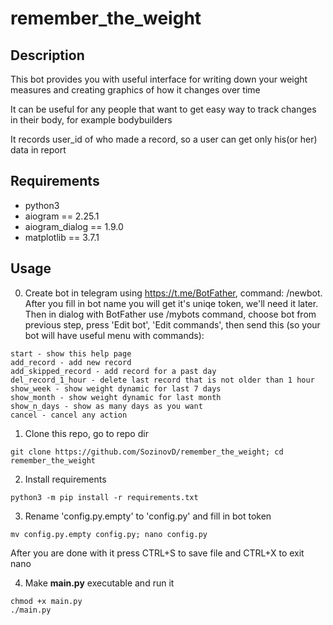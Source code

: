 # remember_the_weight

## Description

This bot provides you with useful interface for writing down your weight measures and creating graphics of how it changes over time

It can be useful for any people that want to get easy way to track changes in their body, for example bodybuilders

It records user_id of who made a record, so a user can get only his(or her) data in report

## Requirements

* python3
* aiogram == 2.25.1
* aiogram_dialog == 1.9.0
* matplotlib == 3.7.1

## Usage

0. Create bot in telegram using https://t.me/BotFather, command: /newbot. After you fill in bot name you will get it's uniqe token, we'll need it later. Then in dialog with BotFather use /mybots command, choose bot from previous step, press 'Edit bot', 'Edit commands', then send this (so your bot will have useful menu with commands):

```
start - show this help page
add_record - add new record
add_skipped_record - add record for a past day
del_record_1_hour - delete last record that is not older than 1 hour
show_week - show weight dynamic for last 7 days
show_month - show weight dynamic for last month
show_n_days - show as many days as you want
cancel - cancel any action
```

1. Clone this repo, go to repo dir

`git clone https://github.com/SozinovD/remember_the_weight; cd remember_the_weight`

2. Install requirements

`python3 -m pip install -r requirements.txt`

3. Rename 'config.py.empty' to 'config.py' and fill in bot token

`mv config.py.empty config.py; nano config.py`

After you are done with it press CTRL+S to save file and CTRL+X to exit nano

4. Make **main.py** executable and run it

```
chmod +x main.py
./main.py
```
